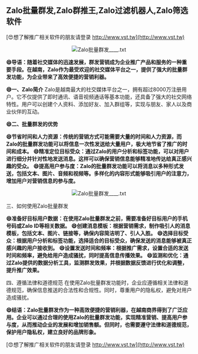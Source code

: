 ## **Zalo批量群发,Zalo群推王,Zalo过滤机器人,Zalo筛选软件**

[😍想了解推广相关软件的朋友请登录 http://www.vst.tw](http://www.vst.tw)

 <center><img src="https://vst.tw/MP4/tuiguang/png/7.png" alt="Zalo批量群发____.txt"></center>

**😄导语：随着社交媒体的迅速发展，群发营销成为企业推广产品和服务的一种重要手段。在越南，Zalo作为最受欢迎的社交媒体平台之一，提供了强大的批量群发功能，为企业带来了高效便捷的营销利器。**

**😄一、Zalo简介**
Zalo是越南最大的社交媒体平台之一，拥有超过8000万注册用户。它不仅提供了即时通讯、语音视频通话等基本功能，还具备了强大的社交网络特性。用户可以创建个人资料、添加好友、加入群组等，实现与朋友、家人以及商业伙伴的互动。

**😄二、批量群发的优势**

**😄节省时间和人力资源：传统的营销方式可能需要大量的时间和人力资源，而Zalo的批量群发功能可以将信息一次性发送给大量用户，极大地节省了推广的时间和成本。**
**😄精准定位目标受众：通过Zalo的用户分析和标签功能，可以对用户进行细分并针对性地发送消息。这样可以确保营销信息能够精准地传达给真正感兴趣的受众。**
**😄提高用户参与度：Zalo的批量群发功能可以将消息以多种形式发送，包括文本、图片、音频和视频等。多样化的内容形式能够吸引用户的注意力，增加用户对营销信息的参与度。**

 <center><img src="https://vst.tw/MP4/tuiguang/png/5.png" alt="Zalo批量群发____.txt"></center>

三、如何使用Zalo批量群发

**😄准备好目标用户数据：在使用Zalo批量群发之前，需要准备好目标用户的手机号码或Zalo ID等相关数据。**
**😄创建消息模板：根据营销需求，制作吸引人的消息模板，包括文本、图片、链接等，确保内容简洁明了、引人入胜。**
**😄选择目标受众：根据用户分析和标签功能，选择适合的目标受众，确保发送的消息能够被真正感兴趣的用户接收到。**
**😄设置发送时间和频率：根据推广需求，设置合适的发送时间和频率，避免给用户造成骚扰，同时提高信息传播效果。**
**😄监测和优化：通过Zalo提供的数据分析工具，监测群发效果，并根据数据反馈进行优化和调整，提升推广效果。**

四、遵循法律和道德规范
在使用Zalo批量群发功能时，企业应遵循相关法律和道德规范，确保信息推送的合法性和合规性。同时，尊重用户的隐私权，避免对用户造成骚扰。

**😄结语：Zalo批量群发作为一种高效便捷的营销利器，在越南商界得到了广泛应用。企业可以通过合理的使用Zalo的批量群发功能，实现精准营销、提高用户参与度，从而推动企业的发展和增加销售额。但同时，也需要遵守法律和道德规范，保护用户隐私权，建立良好的品牌形象。**

[😍想了解推广相关软件的朋友请登录 http://www.vst.tw](http://www.vst.tw)



